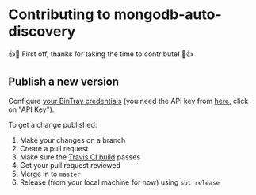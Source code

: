 # Contributing to mongodb-auto-discovery

:+1::tada: First off, thanks for taking the time to contribute! :tada::+1:

## Publish a new version

Configure [your BinTray credentials](https://github.com/softprops/bintray-sbt#publishing) (you need the API key from [here](https://bintray.com/profile/edit), click on "API Key").

To get a change published:

1. Make your changes on a branch
2. Create a pull request
3. Make sure the [Travis CI build](https://travis-ci.org/guardian/mongodb-auto-discovery) passes
4. Get your pull request reviewed
5. Merge in to `master`
6. Release (from your local machine for now) using `sbt release`
